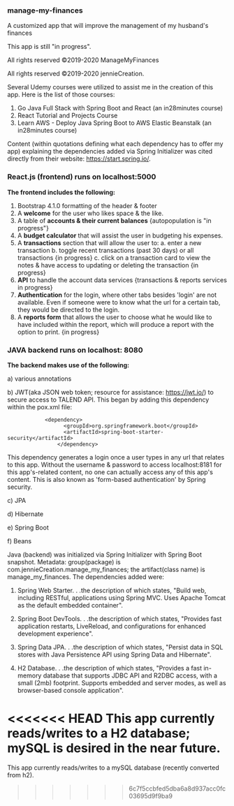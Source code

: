 ### manage-my-finances
A customized app that will improve the management of my husband's finances

This app is still "in progress".

All rights reserved ©2019-2020 ManageMyFinances

All rights reserved ©2019-2020 jennieCreation.

Several Udemy courses were utilized to assist me in the creation of this app. Here is the list of those courses:
1) Go Java Full Stack with Spring Boot and React (an in28minutes course)
2) React Tutorial and Projects Course
3) Learn AWS - Deploy Java Spring Boot to AWS Elastic Beanstalk (an in28minutes course)

Content (within quotations defining what each dependency has to offer my app) explaining the dependencies added via Spring Initializer 
was cited directly from their website:  https://start.spring.io/.

### React.js (frontend) runs on localhost:5000
**The frontend includes the following:**
1) Bootstrap 4.1.0 formatting of the header & footer
2) A **welcome** for the user who likes space & the like.
3) A table of **accounts & their current balances** {autopopulation is "in progress"}
3) A **budget calculator** that will assist the user in budgeting his expenses.
4) A **transactions** section that will allow the user to:
   a. enter a new transaction
   b. toggle recent transactions (past 30 days) or all transactions {in progress}
   c. click on a transaction card to view the notes & have access to updating or deleting the transaction {in progress}
5) **API** to handle the account data services {transactions & reports services in progress}
6) **Authentication** for the login, where other tabs besides 'login' are not available.  Even if someone were to know what the url for a certain tab, they would be directed to the login.
7) A **reports form** that allows the user to choose what he would like to have included within the report, which will produce a report with the option to print. {in progress}


### JAVA backend runs on localhost: 8080
**The backend makes use of the following:**

a) various annotations

b) JWT(aka JSON web token; resource for assistance: https://jwt.io/) to secure access to TALEND API. This began by adding this dependency within the pox.xml file:
            
                <dependency>
                      <groupId>org.springframework.boot</groupId>
                      <artifactId>spring-boot-starter-security</artifactId>
                    </dependency>
 
This dependency generates a login once a user types in any url that relates to this app. Without the username & password to access localhost:8181 for this app's-related content, no one can actually access any of this app's content. This is also known as 'form-based authentication' by Spring security.

c) JPA

d) Hibernate

e) Spring Boot

f) Beans

Java (backend) was initialized via Spring Initializer with Spring Boot snapshot. Metadata: group(package) is com.jennieCreation.manage_my_finances; the artifact(class name) is manage_my_finances. The dependencies added were:

1) Spring Web Starter. . .the description of which states, "Build web, including RESTful, applications using Spring MVC. Uses Apache Tomcat as the default embedded container".

2) Spring Boot DevTools. . .the description of which states, "Provides fast application restarts, LiveReload, and configurations for enhanced development experience".

3) Spring Data JPA. . .the description of which states, "Persist data in SQL stores with Java Persistence API using Spring Data and Hibernate".

4) H2 Database. . .the description of which states, "Provides a fast in-memory database that supports JDBC API and R2DBC access, with a small (2mb) footprint. Supports embedded and server modes, as well as browser-based console application".


<<<<<<< HEAD
This app currently reads/writes to a H2 database; mySQL is desired in the near future.
=======
This app currently reads/writes to a mySQL database (recently converted from h2).
>>>>>>> 6c7f5ccbfed5dba6a8d937acc0fc03695d9f9ba9





